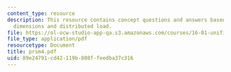 ```yaml
---
content_type: resource
description: This resource contains concept questions and answers based on cross sectional
  dimensions and distributed load.
file: https://ol-ocw-studio-app-qa.s3.amazonaws.com/courses/16-01-unified-engineering-i-ii-iii-iv-fall-2005-spring-2006/89e24791cd42119b808ffeedba37c316_prsm4.pdf
file_type: application/pdf
resourcetype: Document
title: prsm4.pdf
uid: 89e24791-cd42-119b-808f-feedba37c316
---
```

